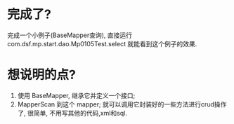 # 完成了?
完成一个小例子(BaseMapper查询), 直接运行 com.dsf.mp.start.dao.Mp0105Test.select 就能看到这个例子的效果.

# 想说明的点?
1. 使用 BaseMapper, 继承它并定义一个接口;
2. MapperScan 到这个 mapper;
就可以调用它封装好的一些方法进行crud操作了, 很简单, 不用写其他的代码,xml和sql.